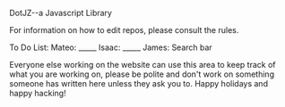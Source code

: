 DotJZ--a Javascript Library

For information on how to edit repos, please consult the rules.

To Do List:
  Mateo: _____
  Isaac: _____
  James: Search bar
  
Everyone else working on the website can use this area to keep track of what you are working on, please be polite and don't work on something someone has written here unless they ask you to.  Happy holidays and happy hacking!
